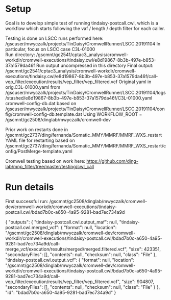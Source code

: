 # Setup

Goal is to develop simple test of running tindaisy-postcall.cwl, which 
is a workflow which starts following the vaf / length / depth filter
for each caller.

Testing is done on LSCC runs performed here:
    /gscuser/mwyczalk/projects/TinDaisy/CromwellRunner/LSCC.20191104
In particular, focus on LSCC case C3L-01000   
    Run directory: /gscmnt/gc2541/cptac3_analysis/cromwell-workdir/cromwell-executions/tindaisy.cwl/e8d19867-8b3b-497e-b853-37a1579da46f
        Run output uncompressed in this directory
        Final output: /gscmnt/gc2541/cptac3_analysis/cromwell-workdir/cromwell-executions/tindaisy.cwl/e8d19867-8b3b-497e-b853-37a1579da46f/call-vep_filter/execution/results/vep_filter/vep_filtered.vcf
    Original yaml in orig.C3L-01000.yaml from /gscuser/mwyczalk/projects/TinDaisy/CromwellRunner/LSCC.20191104/logs/stashed/e8d19867-8b3b-497e-b853-37a1579da46f/C3L-01000.yaml
    cromwell-config-db.dat based on /gscuser/mwyczalk/projects/TinDaisy/CromwellRunner/LSCC.20191104/config/cromwell-config-db.template.dat
        Using WORKFLOW_ROOT = /gscmnt/gc2508/dinglab/mwyczalk/cromwell-dev
    
Prior work on restarts done in /gscmnt/gc2737/ding/fernanda/Somatic_MMY/MMRF/MMRF_WXS_restart
    YAML file for restarting based on /gscmnt/gc2737/ding/fernanda/Somatic_MMY/MMRF/MMRF_WXS_restart/config/PostMerge-template.yaml

Cromwell testing based on work here: https://github.com/ding-lab/mnp_filter/tree/master/testing/cwl_call

# Run details

First successful run:
    /gscmnt/gc2508/dinglab/mwyczalk/cromwell-dev/cromwell-workdir/cromwell-executions/tindaisy-postcall.cwl/bdad7b0c-a650-4a95-9281-bad7ec734a9d

{
  "outputs": {
    "tindaisy-postcall.cwl.output_maf": null,
    "tindaisy-postcall.cwl.merged_vcf": {
      "format": null,
      "location": "/gscmnt/gc2508/dinglab/mwyczalk/cromwell-dev/cromwell-workdir/cromwell-executions/tindaisy-postcall.cwl/bdad7b0c-a650-4a95-9281-bad7ec734a9d/call-merge_vcf/execution/results/merged/merged.filtered.vcf",
      "size": 423351,
      "secondaryFiles": [],
      "contents": null,
      "checksum": null,
      "class": "File"
    },
    "tindaisy-postcall.cwl.output_vcf": {
      "format": null,
      "location": "/gscmnt/gc2508/dinglab/mwyczalk/cromwell-dev/cromwell-workdir/cromwell-executions/tindaisy-postcall.cwl/bdad7b0c-a650-4a95-9281-bad7ec734a9d/call-vep_filter/execution/results/vep_filter/vep_filtered.vcf",
      "size": 904807,
      "secondaryFiles": [],
      "contents": null,
      "checksum": null,
      "class": "File"
    }
  },
  "id": "bdad7b0c-a650-4a95-9281-bad7ec734a9d"
}
